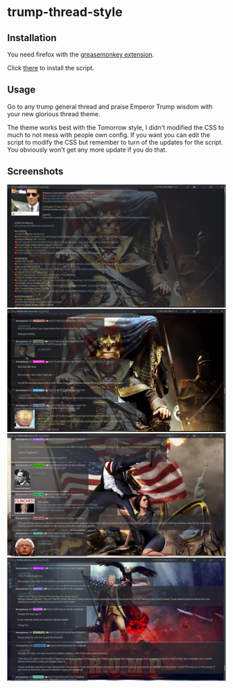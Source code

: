 trump-thread-style
==================

Installation
------------
You need firefox with the [greasemonkey extension](https://addons.mozilla.org/en-US/firefox/addon/greasemonkey/).

Click [there](https://raw.githubusercontent.com/G0P/trump-thread-style/master/script.user.js) to install the script.

Usage
-----
Go to any trump general thread and praise Emperor Trump wisdom with your new glorious thread theme.

The theme works best with the Tomorrow style, I didn't modified the CSS to much to not mess with people own config.
If you want you can edit the script to modify the CSS but remember to turn of the updates for the script.
You obviously won't get any more update if you do that.

Screenshots
-----------

![nig](screenshots/1.png?raw=true)
![nog](screenshots/2.png?raw=true)
![nag](screenshots/3.png?raw=true)
![nug](screenshots/4.png?raw=true)
